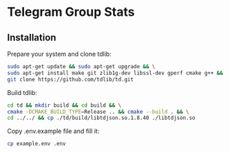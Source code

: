 # Telegram Group Stats

## Installation

Prepare your system and clone tdlib:

```bash
sudo apt-get update && sudo apt-get upgrade && \
sudo apt-get install make git zlib1g-dev libssl-dev gperf cmake g++ && \
git clone https://github.com/tdlib/td.git
```

Build tdlib:

```bash
cd td && mkdir build && cd build && \
cmake -DCMAKE_BUILD_TYPE=Release .. && cmake --build . && \
cd ../../ && cp ./td/build/libtdjson.so.1.8.40 ./libtdjson.so
```

Copy .env.example file and fill it:

```bash
cp example.env .env
```
